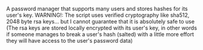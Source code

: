A password manager that supports many users and stores hashes for its user's key.
WARNING!:
The script uses verified cryptography like sha512, 2048 byte rsa keys... but I cannot guarantee that it is absolutely safe to use
(The rsa keys are stored locally encrypted with its user's key,
in other words if someone manages to break a user's hash (salted) with a little more effort they will have access to the user's password data)
